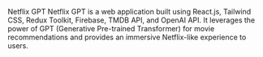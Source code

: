 Netflix GPT
Netflix GPT is a web application built using React.js, Tailwind CSS, Redux Toolkit, Firebase, TMDB API, and OpenAI API. It leverages the power of GPT (Generative Pre-trained Transformer) for movie recommendations and provides an immersive Netflix-like experience to users.
